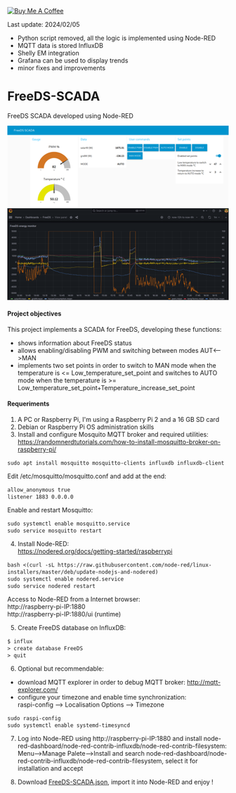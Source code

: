 <a href="https://www.buymeacoffee.com/rbpiuserf" target="_blank"><img src="https://cdn.buymeacoffee.com/buttons/v2/default-yellow.png" alt="Buy Me A Coffee" style="height: 60px !important;width: 217px !important;" ></a>

Last update: 2024/02/05
- Python script removed, all the logic is implemented using Node-RED
- MQTT data is stored InfluxDB
- Shelly EM integration
- Grafana can be used to display trends
- minor fixes and improvements

# FreeDS-SCADA
FreeDS SCADA developed using Node-RED

<img src="FreeDS-SCADA.png" title="FreeDS-SCADA">
<img src="Grafana.png" title="Grafana">

#### Project objectives
This project implements a SCADA for FreeDS, developing these functions:
- shows information about FreeDS status
- allows enabling/disabling PWM and switching between modes AUT<-->MAN
- implements two set points in order to switch to MAN mode when the temperature is <= Low_temperature_set_point and switches to AUTO mode when the temperature is >= Low_temperature_set_point+Temperature_increase_set_point

#### Requeriments
1. A PC or Raspberry Pi, I'm using a Raspberry Pi 2 and a 16 GB SD card
2. Debian or Raspberry Pi OS administration skills
3. Install and configure Mosquito MQTT broker and required utilities:<br>
https://randomnerdtutorials.com/how-to-install-mosquitto-broker-on-raspberry-pi/
```
sudo apt install mosquitto mosquitto-clients influxdb influxdb-client
```
Edit /etc/mosquitto/mosquitto.conf and add at the end:
```
allow_anonymous true
listener 1883 0.0.0.0
```
Enable and restart Mosquitto:
```
sudo systemctl enable mosquitto.service
sudo service mosquitto restart
```
4. Install Node-RED:<br>
https://nodered.org/docs/getting-started/raspberrypi
```
bash <(curl -sL https://raw.githubusercontent.com/node-red/linux-installers/master/deb/update-nodejs-and-nodered) 
sudo systemctl enable nodered.service
sudo service nodered restart
```
Access to Node-RED from a Internet browser:<br>
http://raspberry-pi-IP:1880<br>
http://raspberry-pi-IP:1880/ui (runtime)<br>

5. Create FreeDS database on InfluxDB:<br>
```
$ influx
> create database FreeDS
> quit 
```

6. Optional but recommendable:
- download MQTT explorer in order to debug MQTT broker: http://mqtt-explorer.com/
- configure your timezone and enable time synchronization:<br>
raspi-config --> Localisation Options --> Timezone
```
sudo raspi-config
sudo systemctl enable systemd-timesyncd
```

7. Log into Node-RED using http://raspberry-pi-IP:1880 and install node-red-dashboard/node-red-contrib-influxdb/node-red-contrib-filesystem:<br>
Menu-->Manage Palete-->Install and search node-red-dashboard/node-red-contrib-influxdb/node-red-contrib-filesystem, select it for installation and accept

8. Download <a href="FreeDS-SCADA.json" target="_blank">FreeDS-SCADA.json</a>, import it into Node-RED and enjoy !
